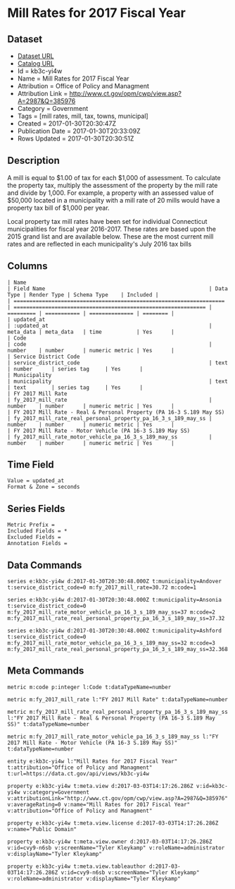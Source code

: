 # Mill Rates for 2017 Fiscal Year

## Dataset

* [Dataset URL](https://data.ct.gov/api/views/kb3c-yi4w/rows.json?accessType=DOWNLOAD)
* [Catalog URL](https://catalog.data.gov/dataset/mill-rates-for-2017-fiscal-year)
* Id = kb3c-yi4w
* Name = Mill Rates for 2017 Fiscal Year
* Attribution = Office of Policy and Managment
* Attribution Link = http://www.ct.gov/opm/cwp/view.asp?A=2987&Q=385976
* Category = Government
* Tags = [mill rates, mill, tax, towns, municipal]
* Created = 2017-01-30T20:30:47Z
* Publication Date = 2017-01-30T20:33:09Z
* Rows Updated = 2017-01-30T20:30:51Z

## Description

A mill is equal to $1.00 of tax for each $1,000 of assessment. To calculate the property tax, multiply the assessment of the property by the mill rate and divide by 1,000. For example, a property with an assessed value of $50,000 located in a municipality with a mill rate of 20 mills would have a property tax bill of $1,000 per year.

Local property tax mill rates have been set for individual Connecticut municipalities for fiscal year 2016-2017. These rates are based upon the 2015 grand list and are available below. These are the most current mill rates and are reflected in each municipality's July 2016 tax bills

## Columns

```ls
| Name                                                                | Field Name                                                    | Data Type | Render Type | Schema Type    | Included | 
| =================================================================== | ============================================================= | ========= | =========== | ============== | ======== | 
| updated_at                                                          | :updated_at                                                   | meta_data | meta_data   | time           | Yes      | 
| Code                                                                | code                                                          | number    | number      | numeric metric | Yes      | 
| Service District Code                                               | service_district_code                                         | text      | number      | series tag     | Yes      | 
| Municipality                                                        | municipality                                                  | text      | text        | series tag     | Yes      | 
| FY 2017 Mill Rate                                                   | fy_2017_mill_rate                                             | number    | number      | numeric metric | Yes      | 
| FY 2017 Mill Rate - Real & Personal Property (PA 16-3 S.189 May SS) | fy_2017_mill_rate_real_personal_property_pa_16_3_s_189_may_ss | number    | number      | numeric metric | Yes      | 
| FY 2017 Mill Rate - Motor Vehicle (PA 16-3 S.189 May SS)            | fy_2017_mill_rate_motor_vehicle_pa_16_3_s_189_may_ss          | number    | number      | numeric metric | Yes      | 
```

## Time Field

```ls
Value = updated_at
Format & Zone = seconds
```

## Series Fields

```ls
Metric Prefix = 
Included Fields = *
Excluded Fields = 
Annotation Fields = 
```

## Data Commands

```ls
series e:kb3c-yi4w d:2017-01-30T20:30:48.000Z t:municipality=Andover t:service_district_code=0 m:fy_2017_mill_rate=30.72 m:code=1

series e:kb3c-yi4w d:2017-01-30T20:30:48.000Z t:municipality=Ansonia t:service_district_code=0 m:fy_2017_mill_rate_motor_vehicle_pa_16_3_s_189_may_ss=37 m:code=2 m:fy_2017_mill_rate_real_personal_property_pa_16_3_s_189_may_ss=37.32

series e:kb3c-yi4w d:2017-01-30T20:30:48.000Z t:municipality=Ashford t:service_district_code=0 m:fy_2017_mill_rate_motor_vehicle_pa_16_3_s_189_may_ss=32 m:code=3 m:fy_2017_mill_rate_real_personal_property_pa_16_3_s_189_may_ss=32.368
```

## Meta Commands

```ls
metric m:code p:integer l:Code t:dataTypeName=number

metric m:fy_2017_mill_rate l:"FY 2017 Mill Rate" t:dataTypeName=number

metric m:fy_2017_mill_rate_real_personal_property_pa_16_3_s_189_may_ss l:"FY 2017 Mill Rate - Real & Personal Property (PA 16-3 S.189 May SS)" t:dataTypeName=number

metric m:fy_2017_mill_rate_motor_vehicle_pa_16_3_s_189_may_ss l:"FY 2017 Mill Rate - Motor Vehicle (PA 16-3 S.189 May SS)" t:dataTypeName=number

entity e:kb3c-yi4w l:"Mill Rates for 2017 Fiscal Year" t:attribution="Office of Policy and Managment" t:url=https://data.ct.gov/api/views/kb3c-yi4w

property e:kb3c-yi4w t:meta.view d:2017-03-03T14:17:26.286Z v:id=kb3c-yi4w v:category=Government v:attributionLink="http://www.ct.gov/opm/cwp/view.asp?A=2987&Q=385976" v:averageRating=0 v:name="Mill Rates for 2017 Fiscal Year" v:attribution="Office of Policy and Managment"

property e:kb3c-yi4w t:meta.view.license d:2017-03-03T14:17:26.286Z v:name="Public Domain"

property e:kb3c-yi4w t:meta.view.owner d:2017-03-03T14:17:26.286Z v:id=cvy9-n6sb v:screenName="Tyler Kleykamp" v:roleName=administrator v:displayName="Tyler Kleykamp"

property e:kb3c-yi4w t:meta.view.tableauthor d:2017-03-03T14:17:26.286Z v:id=cvy9-n6sb v:screenName="Tyler Kleykamp" v:roleName=administrator v:displayName="Tyler Kleykamp"
```